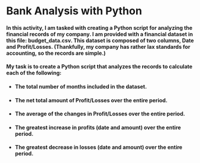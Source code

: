 # Bank Analysis with Python
#### In this activity, I am tasked with creating a Python script for analyzing the financial records of my company. I am provided with a financial dataset in this file: budget_data.csv. This dataset is composed of two columns, Date and Profit/Losses. (Thankfully, my company has rather lax standards for accounting, so the records are simple.)
#### My task is to create a Python script that analyzes the records to calculate each of the following:

- #### The total number of months included in the dataset.
- #### The net total amount of Profit/Losses over the entire period.
- #### The average of the changes in Profit/Losses over the entire period.
- #### The greatest increase in profits (date and amount) over the entire period.
- #### The greatest decrease in losses (date and amount) over the entire period.
